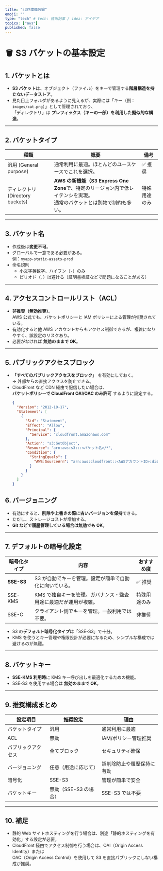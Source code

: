 ```yaml
---
title: "s3作成備忘録"
emoji: ""
type: "tech" # tech: 技術記事 / idea: アイデア
topics: ["aws"]
published: false
---
```


# 🪣 S3 バケットの基本設定

## 1. バケットとは

- **S3 バケット**は、オブジェクト（ファイル）をキーで管理する**階層構造を持たないデータストア**。
- 見た目上フォルダがあるように見えるが、実際には「キー（例：`images/cat.png`）」として管理されており、  
  「ディレクトリ」は **プレフィックス（キーの一部）を利用した擬似的な構造**。

---

## 2. バケットタイプ

| 種類                             | 概要                                                                                                                      | 備考         |
| -------------------------------- | ------------------------------------------------------------------------------------------------------------------------- | ------------ |
| 汎用 (General purpose)           | 通常利用に最適。ほとんどのユースケースでこれを選択。                                                                      | ✅ 推奨      |
| ディレクトリ (Directory buckets) | **AWS の新機能（S3 Express One Zone**で、特定のリージョン内で低レイテンシを実現。<br>通常のバケットとは別物で制約も多い。 | 特殊用途のみ |

---

## 3. バケット名

- 作成後は**変更不可**。
- グローバルで一意である必要がある。  
  例：`myapp-static-assets-prod`
- 命名規則
  - 小文字英数字、ハイフン（`-`）のみ
  - ピリオド（`.`）は避ける（証明書検証などで問題になることがある）

---

## 4. アクセスコントロールリスト（ACL）

- **非推奨（無効推奨）**。  
  AWS 公式でも、バケットポリシーと IAM ポリシーによる管理が推奨されている。
- 有効化すると他 AWS アカウントからもアクセス制御できるが、複雑になりやすく、誤設定のリスクあり。
- 必要がなければ **無効のままで OK**。

---

## 5. パブリックアクセスブロック

- **「すべてのパブリックアクセスをブロック」** を有効にしておく。  
  → 外部からの直接アクセスを防止できる。
- CloudFront など CDN 経由で配信したい場合は、  
   **バケットポリシーで CloudFront OAI/OAC のみ許可** するように設定する。
  ```json
  {
    "Version": "2012-10-17",
    "Statement": [
      {
        "Sid": "Statement",
        "Effect": "Allow",
        "Principal": {
          "Service": "cloudfront.amazonaws.com"
        },
        "Action": "s3:GetObject",
        "Resource": "arn:aws:s3:::<バケット名>/*",
        "Condition": {
          "StringEquals": {
            "AWS:SourceArn": "arn:aws:cloudfront::<AWSアカウントID>:distribution/<CloudFrontID>"
          }
        }
      }
    ]
  }
  ```

## 6. バージョニング

- 有効にすると、**削除や上書きの際に古いバージョンを保持**できる。
- ただし、ストレージコストが増加する。
- **Git などで履歴管理している場合は無効でも OK**。

---

## 7. デフォルトの暗号化設定

| 暗号化タイプ | 内容                                                             | おすすめ度   |
| ------------ | ---------------------------------------------------------------- | ------------ |
| **SSE-S3**   | S3 が自動でキーを管理。設定が簡単で自動化に向いている。          | ✅ 推奨      |
| SSE-KMS      | KMS で独自キーを管理。ガバナンス・監査用途に最適だが運用が複雑。 | 特殊用途のみ |
| SSE-C        | クライアント側でキーを管理。一般利用では不要。                   | 非推奨       |

- S3 の**デフォルト暗号化タイプ**は「SSE-S3」で十分。
- KMS を使うとキー管理や権限設計が必要になるため、シンプルな構成では避けるのが無難。

---

## 8. バケットキー

- **SSE-KMS 利用時**に KMS キー呼び出しを最適化するための機能。
- SSE-S3 を使用する場合は **無効のままで OK**。

---

## 9. 推奨構成まとめ

| 設定項目           | 推奨設定              | 理由                       |
| ------------------ | --------------------- | -------------------------- |
| バケットタイプ     | 汎用                  | 通常利用に最適             |
| ACL                | 無効                  | IAM/ポリシー管理推奨       |
| パブリックアクセス | 全てブロック          | セキュリティ確保           |
| バージョニング     | 任意（用途に応じて）  | 誤削除防止や履歴保持に有効 |
| 暗号化             | SSE-S3                | 管理が簡単で安全           |
| バケットキー       | 無効（SSE-S3 の場合） | SSE-S3 では不要            |

---

## 10. 補足

- 静的 Web サイトホスティングを行う場合は、別途「静的ホスティングを有効化」する設定が必要。
- CloudFront 経由でアクセス制御を行う場合は、OAI（Origin Access Identity）または  
  OAC（Origin Access Control）を使用して S3 を直接パブリックにしない構成が推奨。
